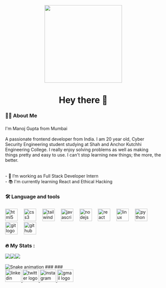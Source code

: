 <div id="header" align="center">
  <img src="https://media.giphy.com/media/v1.Y2lkPTc5MGI3NjExaTd1cjdmdWtyZTIzNmt6c3ZpcHM2cWk5bG5rZGQ5NmQxdGhpOXBudyZlcD12MV9pbnRlcm5hbF9naWZfYnlfaWQmY3Q9Zw/qgQUggAC3Pfv687qPC/giphy.gif" width="250"/>
</div> 

<h1 align="center">Hey there 👋</h1>

###

<h3 align="left">👩‍💻  About Me</h3>

###
<p align="left">I'm Manoj Gupta from Mumbai<br><br>A passionate frontend developer from India. I am 20 year old, Cyber Security Engineering student studying at Shah and Anchor Kutchhi Engineering College. I really enjoy solving problems as well as making things pretty and easy to use. I can't stop learning new things; the more, the better.<br><br><br>- 🔭 I’m working as Full Stack Developer Intern<br>- 📚 I'm currently learning React and Ethical Hacking</p>

###

<h3 align="left">🛠 Language and tools</h3>

###

<div align="left">
  <img src="https://cdn.simpleicons.org/html5/E34F26" height="40" alt="html5 logo"  />
  <img width="12" />
  <img src="https://cdn.simpleicons.org/css3/1572B6" height="40" alt="css3 logo"  />
  <img width="12" />
  <img src="https://cdn.simpleicons.org/tailwindcss/06B6D4" height="40" alt="tailwindcss logo"  />
  <img width="12" />
  <img src="https://skillicons.dev/icons?i=js" height="40" alt="javascript logo"  />
  <img width="12" />
  <img src="https://skillicons.dev/icons?i=nodejs" height="40" alt="nodejs logo"  />
  <img width="12" />
  <img src="https://cdn.simpleicons.org/react/61DAFB" height="40" alt="react logo"  />
  <img width="12" />
  <img src="https://cdn.simpleicons.org/linux/FCC624" height="40" alt="linux logo"  />
  <img width="12" />
  <img src="https://cdn.simpleicons.org/python/3776AB" height="40" alt="python logo"  />
  <img width="12" />
  <img src="https://cdn.simpleicons.org/git/F05032" height="40" alt="git logo"  />
  <img width="12" />
  <img src="https://skillicons.dev/icons?i=github" height="40" alt="github logo"  />
</div>

###

<h3 align="left">🔥   My Stats :</h3>

<div style="display: flex; flex-direction: row;">
 <img class="img" src="https://github-readme-stats.vercel.app/api?username=Manojgupta103&show_icons=true&theme=radical" /> <br></br>
<img class="img" src="http://github-readme-streak-stats.herokuapp.com?user=Manojgupta103&theme=dark&background=000000"/> <br></br>
 <img class="img" src="https://github-readme-stats.vercel.app/api/top-langs/?username=Manojgupta103&theme=radical&layout=compact" /> <br></br>
</div>

<img src="https://raw.githubusercontent.com/manojgupta103/manojgupta103/output/snake.svg" alt="Snake animation" />
###
###

<div align="left">
  <a href="https://www.linkedin.com/in/manoj-ramashish-gupta/" target="_blank">
    <img src="https://raw.githubusercontent.com/maurodesouza/profile-readme-generator/master/src/assets/icons/social/linkedin/default.svg" width="52" height="40" alt="linkedin logo"  />
  </a>
  <a href="https://twitter.com/manyagupta103" target="_blank">
    <img src="https://raw.githubusercontent.com/maurodesouza/profile-readme-generator/master/src/assets/icons/social/twitter/default.svg" width="52" height="40" alt="twitter logo"  />
  </a>
  <a href="https://www.instagram.com/manoj_gupta103/" target="_blank">
    <img src="https://raw.githubusercontent.com/maurodesouza/profile-readme-generator/master/src/assets/icons/social/instagram/default.svg" width="52" height="40" alt="instagram logo"  />
  </a>
  <a href="manoj.gupta16539@sakec.ac.in" target="_blank">
    <img src="https://raw.githubusercontent.com/maurodesouza/profile-readme-generator/master/src/assets/icons/social/gmail/default.svg" width="52" height="40" alt="gmail logo"  />
  </a>
</div>

###
